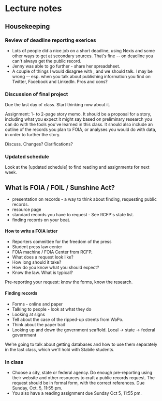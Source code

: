 # Lecture notes ##

## Housekeeping
### Review of deadline reporting exerices ###
* Lots of people did a nice job on a short deadline, using Nexis and some other ways to get at secondary sources. That's fine -- on deadline you can't always get the public record. 
* Jenny was able to go further - share her spreadsheet.
* A couple of things I would disagree with , and we should talk. I may be wrong -- esp. when you talk about publishing information you find on Twitter, Facebook and LinkedIn. Pros and cons? 

### Discussion of final project ###
Due the last day of class.
Start thinking now about it.

Assignment: 1- to 2-page story memo. 
It should be a proposal for a story, including what you expect it might say based on preliminary research you can do with the tools you've learned in this class. It should also include an outline of the records you plan to FOIA, or analyses you would do with data, in order to further the story. 

Discuss. Changes? Clarifications?

### Updated schedule
Look at the [updated schedule] to find reading and assignments for next week. 

## What is FOIA / FOIL / Sunshine Act? 

* presentation on records - a way to think about finding, requesting public records. 
* resource page
* standard records you have to request - See RCFP's state list.
* finding records on your beat.

#### How to write a FOIA letter ####
* Reporters committee for the freedom of the press
* Student press law center
* FOIA machine / FOIA Center from RCFP. 
* What does a request look like? 
* How long should it take? 
* How do you know what you should expect?
* Know the law. What is typical?

Pre-reporting your request: know the forms, know the research.

#### Finding records
* Forms - online and paper
* Talking to people - look at what they do
* Looking at signs
* Tell about the case of the ripped-up streets from WaPo.
* Think about the paper trail
* Looking up and down the government scaffold. Local -> state -> federal government

We're going to talk about getting databases and how to use them separately in the last class, which we'll hold with Stabile students.

### In class

* Choose a city, state or federal agency. Do enough pre-reporting using their website and other resources to craft a public records request. The request should be in formal form, with the correct references. Due Sunday, Oct. 5, 11:55 pm.
* You also have a reading assignment due Sunday Oct 5, 11:55 pm.



